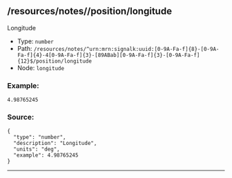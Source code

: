 ## /resources/notes/<RegExp>/position/longitude

Longitude

* Type: `number`
* Path: `/resources/notes/^urn:mrn:signalk:uuid:[0-9A-Fa-f]{8}-[0-9A-Fa-f]{4}-4[0-9A-Fa-f]{3}-[89ABab][0-9A-Fa-f]{3}-[0-9A-Fa-f]{12}$/position/longitude`
* Node: `longitude`

### Example:
```
4.98765245
```

### Source:
```
{
  "type": "number",
  "description": "Longitude",
  "units": "deg",
  "example": 4.98765245
}
```

---
